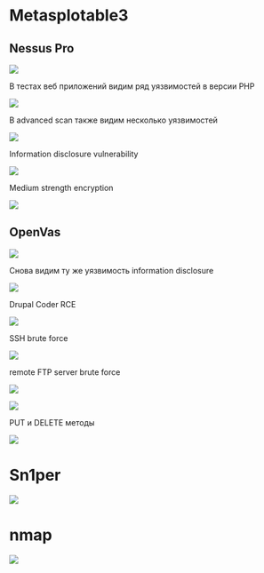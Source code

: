 # Metasplotable3

## Nessus Pro

![](imgs/nes_1.png)

В тестах веб приложений видим ряд уязвимостей в версии PHP

![](imgs/nes_2.png)

В advanced scan также видим несколько уязвимостей

![](imgs/nes_3.png)

Information disclosure vulnerability

![](imgs/nes_4.png)

Medium strength encryption

![](imgs/nes_5.png)

## OpenVas

![](imgs/green_1.png)

Снова видим ту же уязвимость information disclosure

![](imgs/green_2.png)

Drupal Coder RCE

![](imgs/green_3.png)

SSH brute force

![](imgs/green_4.png)

remote FTP server brute force

![](imgs/green_5.png)

![](imgs/green_6.png)

PUT и DELETE методы

![](imgs/green_7.png)

# Sn1per

![](imgs/sniper_1.png)

# nmap

![](imgs/nmap_1.png)

